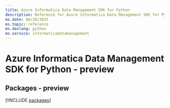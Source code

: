 ```yaml
---
title: Azure Informatica Data Management SDK for Python
description: Reference for Azure Informatica Data Management SDK for Python
ms.date: 06/20/2025
ms.topic: reference
ms.devlang: python
ms.service: informaticadatamanagement
---
```

# Azure Informatica Data Management SDK for Python - preview
## Packages - preview
[!INCLUDE [packages](informatica-data-management-index.md)]